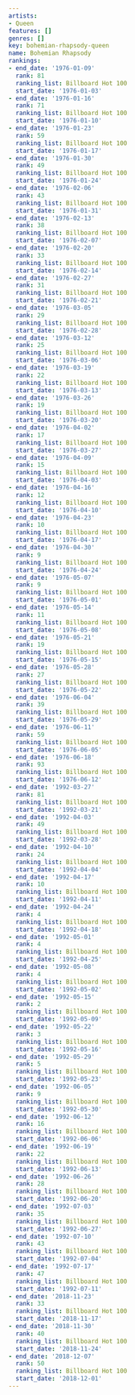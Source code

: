 ```yaml
---
artists:
- Queen
features: []
genres: []
key: bohemian-rhapsody-queen
name: Bohemian Rhapsody
rankings:
- end_date: '1976-01-09'
  rank: 81
  ranking_list: Billboard Hot 100
  start_date: '1976-01-03'
- end_date: '1976-01-16'
  rank: 71
  ranking_list: Billboard Hot 100
  start_date: '1976-01-10'
- end_date: '1976-01-23'
  rank: 59
  ranking_list: Billboard Hot 100
  start_date: '1976-01-17'
- end_date: '1976-01-30'
  rank: 49
  ranking_list: Billboard Hot 100
  start_date: '1976-01-24'
- end_date: '1976-02-06'
  rank: 43
  ranking_list: Billboard Hot 100
  start_date: '1976-01-31'
- end_date: '1976-02-13'
  rank: 38
  ranking_list: Billboard Hot 100
  start_date: '1976-02-07'
- end_date: '1976-02-20'
  rank: 33
  ranking_list: Billboard Hot 100
  start_date: '1976-02-14'
- end_date: '1976-02-27'
  rank: 31
  ranking_list: Billboard Hot 100
  start_date: '1976-02-21'
- end_date: '1976-03-05'
  rank: 29
  ranking_list: Billboard Hot 100
  start_date: '1976-02-28'
- end_date: '1976-03-12'
  rank: 25
  ranking_list: Billboard Hot 100
  start_date: '1976-03-06'
- end_date: '1976-03-19'
  rank: 22
  ranking_list: Billboard Hot 100
  start_date: '1976-03-13'
- end_date: '1976-03-26'
  rank: 19
  ranking_list: Billboard Hot 100
  start_date: '1976-03-20'
- end_date: '1976-04-02'
  rank: 17
  ranking_list: Billboard Hot 100
  start_date: '1976-03-27'
- end_date: '1976-04-09'
  rank: 15
  ranking_list: Billboard Hot 100
  start_date: '1976-04-03'
- end_date: '1976-04-16'
  rank: 12
  ranking_list: Billboard Hot 100
  start_date: '1976-04-10'
- end_date: '1976-04-23'
  rank: 10
  ranking_list: Billboard Hot 100
  start_date: '1976-04-17'
- end_date: '1976-04-30'
  rank: 9
  ranking_list: Billboard Hot 100
  start_date: '1976-04-24'
- end_date: '1976-05-07'
  rank: 9
  ranking_list: Billboard Hot 100
  start_date: '1976-05-01'
- end_date: '1976-05-14'
  rank: 11
  ranking_list: Billboard Hot 100
  start_date: '1976-05-08'
- end_date: '1976-05-21'
  rank: 19
  ranking_list: Billboard Hot 100
  start_date: '1976-05-15'
- end_date: '1976-05-28'
  rank: 27
  ranking_list: Billboard Hot 100
  start_date: '1976-05-22'
- end_date: '1976-06-04'
  rank: 39
  ranking_list: Billboard Hot 100
  start_date: '1976-05-29'
- end_date: '1976-06-11'
  rank: 59
  ranking_list: Billboard Hot 100
  start_date: '1976-06-05'
- end_date: '1976-06-18'
  rank: 93
  ranking_list: Billboard Hot 100
  start_date: '1976-06-12'
- end_date: '1992-03-27'
  rank: 81
  ranking_list: Billboard Hot 100
  start_date: '1992-03-21'
- end_date: '1992-04-03'
  rank: 49
  ranking_list: Billboard Hot 100
  start_date: '1992-03-28'
- end_date: '1992-04-10'
  rank: 24
  ranking_list: Billboard Hot 100
  start_date: '1992-04-04'
- end_date: '1992-04-17'
  rank: 10
  ranking_list: Billboard Hot 100
  start_date: '1992-04-11'
- end_date: '1992-04-24'
  rank: 4
  ranking_list: Billboard Hot 100
  start_date: '1992-04-18'
- end_date: '1992-05-01'
  rank: 4
  ranking_list: Billboard Hot 100
  start_date: '1992-04-25'
- end_date: '1992-05-08'
  rank: 4
  ranking_list: Billboard Hot 100
  start_date: '1992-05-02'
- end_date: '1992-05-15'
  rank: 2
  ranking_list: Billboard Hot 100
  start_date: '1992-05-09'
- end_date: '1992-05-22'
  rank: 3
  ranking_list: Billboard Hot 100
  start_date: '1992-05-16'
- end_date: '1992-05-29'
  rank: 5
  ranking_list: Billboard Hot 100
  start_date: '1992-05-23'
- end_date: '1992-06-05'
  rank: 9
  ranking_list: Billboard Hot 100
  start_date: '1992-05-30'
- end_date: '1992-06-12'
  rank: 16
  ranking_list: Billboard Hot 100
  start_date: '1992-06-06'
- end_date: '1992-06-19'
  rank: 22
  ranking_list: Billboard Hot 100
  start_date: '1992-06-13'
- end_date: '1992-06-26'
  rank: 28
  ranking_list: Billboard Hot 100
  start_date: '1992-06-20'
- end_date: '1992-07-03'
  rank: 35
  ranking_list: Billboard Hot 100
  start_date: '1992-06-27'
- end_date: '1992-07-10'
  rank: 43
  ranking_list: Billboard Hot 100
  start_date: '1992-07-04'
- end_date: '1992-07-17'
  rank: 47
  ranking_list: Billboard Hot 100
  start_date: '1992-07-11'
- end_date: '2018-11-23'
  rank: 33
  ranking_list: Billboard Hot 100
  start_date: '2018-11-17'
- end_date: '2018-11-30'
  rank: 40
  ranking_list: Billboard Hot 100
  start_date: '2018-11-24'
- end_date: '2018-12-07'
  rank: 50
  ranking_list: Billboard Hot 100
  start_date: '2018-12-01'
---
```


